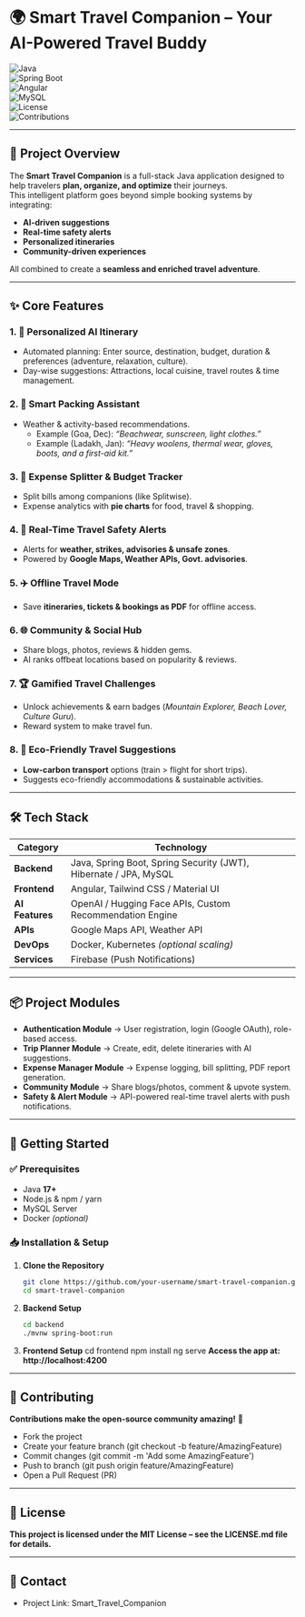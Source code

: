 # 🌍 Smart Travel Companion – Your AI-Powered Travel Buddy  

![Java](https://img.shields.io/badge/Java-17+-red?logo=java&logoColor=white)  
![Spring Boot](https://img.shields.io/badge/Spring%20Boot-Backend-brightgreen?logo=spring&logoColor=white)  
![Angular](https://img.shields.io/badge/Angular-Frontend-DD0031?logo=angular&logoColor=white)  
![MySQL](https://img.shields.io/badge/MySQL-Database-4479A1?logo=mysql&logoColor=white)  
![License](https://img.shields.io/badge/License-MIT-blue.svg)  
![Contributions](https://img.shields.io/badge/Contributions-Welcome-orange)  

---

## 🔹 Project Overview  
The **Smart Travel Companion** is a full-stack Java application designed to help travelers **plan, organize, and optimize** their journeys.  
This intelligent platform goes beyond simple booking systems by integrating:  
- **AI-driven suggestions**  
- **Real-time safety alerts**  
- **Personalized itineraries**  
- **Community-driven experiences**  

All combined to create a **seamless and enriched travel adventure**.  

---

## ✨ Core Features  

### 1. 🤖 Personalized AI Itinerary  
- Automated planning: Enter source, destination, budget, duration & preferences (adventure, relaxation, culture).  
- Day-wise suggestions: Attractions, local cuisine, travel routes & time management.  

### 2. 🧳 Smart Packing Assistant  
- Weather & activity-based recommendations.  
  - Example (Goa, Dec): *“Beachwear, sunscreen, light clothes.”*  
  - Example (Ladakh, Jan): *“Heavy woolens, thermal wear, gloves, boots, and a first-aid kit.”*  

### 3. 💸 Expense Splitter & Budget Tracker  
- Split bills among companions (like Splitwise).  
- Expense analytics with **pie charts** for food, travel & shopping.  

### 4. 📢 Real-Time Travel Safety Alerts  
- Alerts for **weather, strikes, advisories & unsafe zones**.  
- Powered by **Google Maps, Weather APIs, Govt. advisories**.  

### 5. ✈️ Offline Travel Mode  
- Save **itineraries, tickets & bookings as PDF** for offline access.  

### 6. 🌐 Community & Social Hub  
- Share blogs, photos, reviews & hidden gems.  
- AI ranks offbeat locations based on popularity & reviews.  

### 7. 🏆 Gamified Travel Challenges  
- Unlock achievements & earn badges (*Mountain Explorer, Beach Lover, Culture Guru*).  
- Reward system to make travel fun.  

### 8. 🌱 Eco-Friendly Travel Suggestions  
- **Low-carbon transport** options (train > flight for short trips).  
- Suggests eco-friendly accommodations & sustainable activities.  

---

## 🛠️ Tech Stack  

| Category       | Technology |
|----------------|------------|
| **Backend**    | Java, Spring Boot, Spring Security (JWT), Hibernate / JPA, MySQL |
| **Frontend**   | Angular, Tailwind CSS / Material UI |
| **AI Features**| OpenAI / Hugging Face APIs, Custom Recommendation Engine |
| **APIs**       | Google Maps API, Weather API |
| **DevOps**     | Docker, Kubernetes *(optional scaling)* |
| **Services**   | Firebase (Push Notifications) |

---

## 📦 Project Modules  

- **Authentication Module** → User registration, login (Google OAuth), role-based access.  
- **Trip Planner Module** → Create, edit, delete itineraries with AI suggestions.  
- **Expense Manager Module** → Expense logging, bill splitting, PDF report generation.  
- **Community Module** → Share blogs/photos, comment & upvote system.  
- **Safety & Alert Module** → API-powered real-time travel alerts with push notifications.  

---

## 🚀 Getting Started  

### ✅ Prerequisites  
- Java **17+**  
- Node.js & npm / yarn  
- MySQL Server  
- Docker *(optional)*  

### 📥 Installation & Setup  

1. **Clone the Repository**  
   ```bash
   git clone https://github.com/your-username/smart-travel-companion.git
   cd smart-travel-companion
2. **Backend Setup**
   ```bash
   cd backend
   ./mvnw spring-boot:run
3. **Frontend Setup**
   cd frontend
   npm install
   ng serve
   **Access the app at: http://localhost:4200**
   
---

## 🤝 Contributing

**Contributions make the open-source community amazing!** 🎉

- Fork the project
- Create your feature branch (git checkout -b feature/AmazingFeature)
- Commit changes (git commit -m 'Add some AmazingFeature')
- Push to branch (git push origin feature/AmazingFeature)
- Open a Pull Request (PR)

---

## 📜 License

**This project is licensed under the MIT License – see the LICENSE.md file for details.**

---

## 📧 Contact

- Project Link: Smart_Travel_Companion
